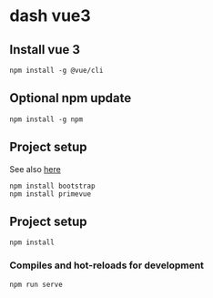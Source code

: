 # dash vue3

## Install vue 3
```
npm install -g @vue/cli
```
## Optional npm update
```
npm install -g npm
```
## Project setup 
See also [here](https://github.com/primefaces/primevue)
```
npm install bootstrap
npm install primevue
```
## Project setup
```
npm install
```
### Compiles and hot-reloads for development
```
npm run serve
```

